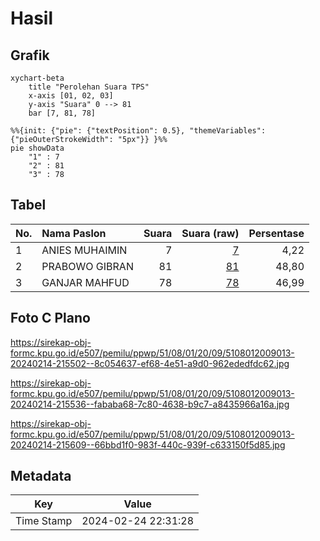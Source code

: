 # Hasil

## Grafik

```mermaid
xychart-beta
    title "Perolehan Suara TPS"
    x-axis [01, 02, 03]
    y-axis "Suara" 0 --> 81
    bar [7, 81, 78]
```

```mermaid
%%{init: {"pie": {"textPosition": 0.5}, "themeVariables": {"pieOuterStrokeWidth": "5px"}} }%%
pie showData
    "1" : 7
    "2" : 81
    "3" : 78
```

## Tabel

| No. | Nama Paslon    | Suara | Suara (raw) | Persentase |
|:--- |:-------------- | -----:| -----------:| ----------:|
| 1   | ANIES MUHAIMIN | 7     | [7][p-1]    | 4,22       |
| 2   | PRABOWO GIBRAN | 81    | [81][p-2]   | 48,80      |
| 3   | GANJAR MAHFUD  | 78    | [78][p-3]   | 46,99      |


[p-1]: https://github.com/gigit-pemilu/pemilu-2024-51-bali/blob/main/pilpres/hitung-suara/sub/51-bali/sub/08-buleleng/sub/01-gerokgak/sub/2009-gerokgak/sub/013-tps/sub/paslon-1.txt
[p-2]: https://github.com/gigit-pemilu/pemilu-2024-51-bali/blob/main/pilpres/hitung-suara/sub/51-bali/sub/08-buleleng/sub/01-gerokgak/sub/2009-gerokgak/sub/013-tps/sub/paslon-2.txt
[p-3]: https://github.com/gigit-pemilu/pemilu-2024-51-bali/blob/main/pilpres/hitung-suara/sub/51-bali/sub/08-buleleng/sub/01-gerokgak/sub/2009-gerokgak/sub/013-tps/sub/paslon-3.txt

## Foto C Plano

https://sirekap-obj-formc.kpu.go.id/e507/pemilu/ppwp/51/08/01/20/09/5108012009013-20240214-215502--8c054637-ef68-4e51-a9d0-962ededfdc62.jpg

https://sirekap-obj-formc.kpu.go.id/e507/pemilu/ppwp/51/08/01/20/09/5108012009013-20240214-215536--fababa68-7c80-4638-b9c7-a8435966a16a.jpg

https://sirekap-obj-formc.kpu.go.id/e507/pemilu/ppwp/51/08/01/20/09/5108012009013-20240214-215609--66bbd1f0-983f-440c-939f-c633150f5d85.jpg


## Metadata

| Key        | Value               |
| ---------- | ------------------- |
| Time Stamp | 2024-02-24 22:31:28 |



